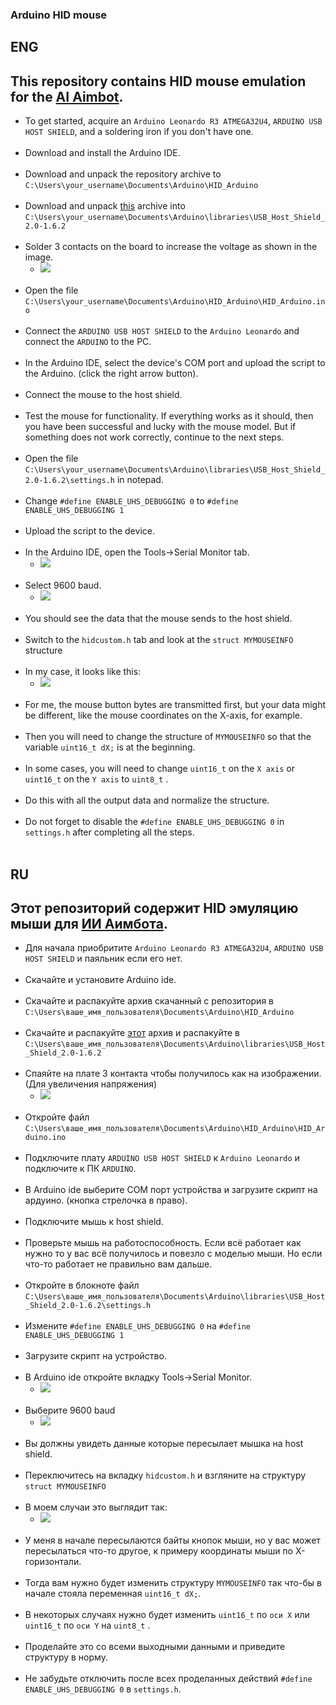 ### Arduino HID mouse
## ENG
## This repository contains HID mouse emulation for the [AI Aimbot](https://github.com/SunOner/yolov8_aimbot).
- To get started, acquire an `Arduino Leonardo R3 ATMEGA32U4`, `ARDUINO USB HOST SHIELD`, and a soldering iron if you don't have one.
<br></br>
- Download and install the Arduino IDE.
<br></br>
- Download and unpack the repository archive to `C:\Users\your_username\Documents\Arduino\HID_Arduino`
<br></br>
- Download and unpack [this](https://github.com/felis/USB_Host_Shield_2.0/releases/tag/1.6.2) archive into `C:\Users\your_username\Documents\Arduino\libraries\USB_Host_Shield_2.0-1.6.2`
<br></br>
- Solder 3 contacts on the board to increase the voltage as shown in the image.
  - ![](https://github.com/SunOner/HID_Arduino/blob/main/docs/media/host_shield_board.gif)
<br></br>
- Open the file `C:\Users\your_username\Documents\Arduino\HID_Arduino\HID_Arduino.ino`
<br></br>
- Connect the `ARDUINO USB HOST SHIELD` to the `Arduino Leonardo` and connect the `ARDUINO` to the PC.
<br></br>
- In the Arduino IDE, select the device's COM port and upload the script to the Arduino. (click the right arrow button).
<br></br>
- Connect the mouse to the host shield.
<br></br>
- Test the mouse for functionality. If everything works as it should, then you have been successful and lucky with the mouse model. But if something does not work correctly, continue to the next steps.
<br></br>
- Open the file `C:\Users\your_username\Documents\Arduino\libraries\USB_Host_Shield_2.0-1.6.2\settings.h` in notepad.
<br></br>
- Change `#define ENABLE_UHS_DEBUGGING 0` to `#define ENABLE_UHS_DEBUGGING 1`
<br></br>
- Upload the script to the device.
<br></br>
- In the Arduino IDE, open the Tools->Serial Monitor tab.
  - ![](https://github.com/SunOner/HID_Arduino/blob/main/docs/media/serial_monitor.png)
<br></br>
- Select 9600 baud.
  - ![](https://github.com/SunOner/HID_Arduino/blob/main/docs/media/baud.png)
<br></br>
- You should see the data that the mouse sends to the host shield.
<br></br>
- Switch to the `hidcustom.h` tab and look at the `struct MYMOUSEINFO` structure
<br></br>
- In my case, it looks like this:
  - ![](https://github.com/SunOner/HID_Arduino/blob/main/docs/media/struct.png)
<br></br>
- For me, the mouse button bytes are transmitted first, but your data might be different, like the mouse coordinates on the X-axis, for example.
<br></br>
- Then you will need to change the structure of `MYMOUSEINFO` so that the variable `uint16_t dX;` is at the beginning.
<br></br>
- In some cases, you will need to change `uint16_t` on the `X axis` or `uint16_t` on the `Y axis` to `uint8_t` .
<br></br>
- Do this with all the output data and normalize the structure.
<br></br>
- Do not forget to disable the `#define ENABLE_UHS_DEBUGGING 0` in `settings.h` after completing all the steps.
<br></br>
## RU
## Этот репозиторий содержит HID эмуляцию мыши для [ИИ Аимбота](https://github.com/SunOner/yolov8_aimbot).
- Для начала приобритите `Arduino Leonardo R3 ATMEGA32U4`, `ARDUINO USB HOST SHIELD` и паяльник если его нет.
<br></br>
- Скачайте и установите Arduino ide.
<br></br>
- Скачайте и распакуйте архив скачанный с репозитория в `C:\Users\ваше_имя_пользователя\Documents\Arduino\HID_Arduino`
<br></br>
- Скачайте и распакуйте [этот](https://github.com/felis/USB_Host_Shield_2.0/releases/tag/1.6.2) архив и распакуйте в `C:\Users\ваше_имя_пользователя\Documents\Arduino\libraries\USB_Host_Shield_2.0-1.6.2`
<br></br>
- Спаяйте на плате 3 контакта чтобы получилось как на изображении. (Для увеличения напряжения)
	- ![](https://github.com/SunOner/HID_Arduino/blob/main/docs/media/host_shield_board.gif)
<br></br>
- Откройте файл `C:\Users\ваше_имя_пользователя\Documents\Arduino\HID_Arduino\HID_Arduino.ino`
<br></br>
- Подключите плату `ARDUINO USB HOST SHIELD` к `Arduino Leonardo` и подключите к ПК `ARDUINO`.
<br></br>
- В Arduino ide выберите COM порт устройства и загрузите скрипт на ардуино. (кнопка стрелочка в право).
<br></br>
- Подключите мышь к host shield.
<br></br>
- Проверьте мышь на работоспособность. Если всё работает как нужно то у вас всё получилось и повезло с моделью мыши. Но если что-то работает не правильно вам дальше.
<br></br>
- Откройте в блокноте файл `C:\Users\ваше_имя_пользователя\Documents\Arduino\libraries\USB_Host_Shield_2.0-1.6.2\settings.h`
<br></br>
- Измените `#define ENABLE_UHS_DEBUGGING 0` на `#define ENABLE_UHS_DEBUGGING 1`
<br></br>
- Загрузите скрипт на устройство.
<br></br>
- В Arduino ide откройте вкладку Tools->Serial Monitor.
	- ![](https://github.com/SunOner/HID_Arduino/blob/main/docs/media/serial_monitor.png)
<br></br>
- Выберите 9600 baud
	- ![](https://github.com/SunOner/HID_Arduino/blob/main/docs/media/baud.png)
<br></br>
- Вы должны увидеть данные которые пересылает мышка на host shield.
<br></br>
- Переключитесь на вкладку `hidcustom.h` и взгляните на структуру `struct MYMOUSEINFO`
<br></br>
- В моем случаи это выглядит так:
	- ![](https://github.com/SunOner/HID_Arduino/blob/main/docs/media/struct.png)
<br></br>
- У меня в начале пересылаются байты кнопок мыши, но у вас может пересылаться что-то другое, к примеру координаты мыши по X-горизонтали.
<br></br>
- Тогда вам нужно будет изменить структуру `MYMOUSEINFO` так что-бы в начале стояла переменная `uint16_t dX;`.
<br></br>
- В некоторых случаях нужно будет изменить `uint16_t` по `оси X` или `uint16_t` по `оси Y` на `uint8_t` .
<br></br>
- Проделайте это со всеми выходными данными и приведите структуру в норму.
<br></br>
- Не забудьте отключить после всех проделанных действий `#define ENABLE_UHS_DEBUGGING 0` в `settings.h`.
